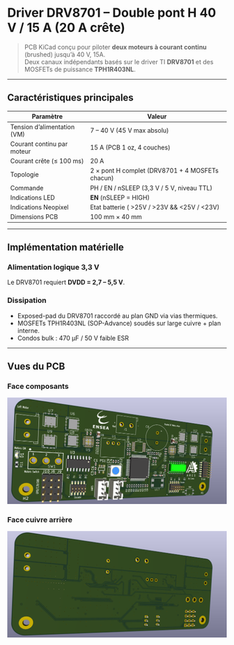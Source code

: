 # Driver DRV8701 – Double pont H 40 V / 15 A (20 A crête)

> PCB KiCad conçu pour piloter **deux moteurs à courant continu** (brushed) jusqu’à 40 V, 15A.  
> Deux canaux indépendants basés sur le driver TI **DRV8701** et des MOSFETs de puissance **TPH1R403NL**.

---

## Caractéristiques principales

| Paramètre                     | Valeur                                             |
| ----------------------------- | -------------------------------------------------- |
| Tension d’alimentation (VM)   | 7 – 40 V (45 V max absolu)                         |
| Courant continu par moteur    | 15 A (PCB 1 oz, 4 couches)                         |
| Courant crête (≤ 100 ms)      | 20 A                                               |
| Topologie                     | 2 × pont H complet (DRV8701 + 4 MOSFETs chacun)    |
| Commande                      | PH / EN / nSLEEP (3,3 V / 5 V, niveau TTL)         |
| Indications LED               |  **EN** (nSLEEP = HIGH)                            |
| Indications Neopixel          |  Etat batterie ( >25V / >23V && <25V / <23V)       |
| Dimensions PCB                | 100 mm × 40 mm                                      |

---

## Implémentation matérielle

### Alimentation logique 3,3 V  
Le DRV8701 requiert **DVDD = 2,7 – 5,5 V**.  

### Dissipation  
* Exposed-pad du DRV8701 raccordé au plan GND via vias thermiques.  
* MOSFETs TPH1R403NL (SOP-Advance) soudés sur large cuivre + plan interne.  
* Condos bulk : 470 µF / 50 V faible ESR 

---

## Vues du PCB

### Face composants
![PCB Face](imageFront.png)

### Face cuivre arrière
![PCB Dos](imageBack.png)

